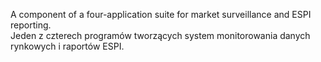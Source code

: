 A component of a four-application suite for market surveillance and ESPI reporting.  
Jeden z czterech programów tworzących system monitorowania danych rynkowych i raportów ESPI.
